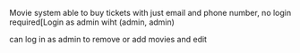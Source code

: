 Movie system 
able to buy tickets with just email and phone number, no login required[Login as admin wiht (admin, admin)

can log in as admin to remove or add movies and edit 
